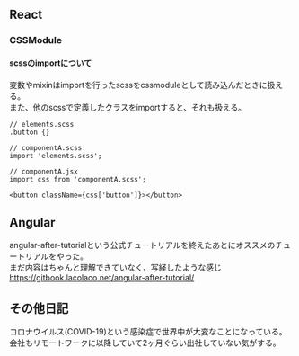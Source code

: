 ## React
### CSSModule
#### scssのimportについて
変数やmixinはimportを行ったscssをcssmoduleとして読み込んだときに扱える。  
また、他のscssで定義したクラスをimportすると、それも扱える。  
```
// elements.scss
.button {}

// componentA.scss
import 'elements.scss';

// componentA.jsx
import css from 'componentA.scss';

<button className={css['button']}></button>
```

## Angular
angular-after-tutorialという公式チュートリアルを終えたあとにオススメのチュートリアルをやった。  
まだ内容はちゃんと理解できていなく、写経したような感じ  
https://gitbook.lacolaco.net/angular-after-tutorial/  

## その他日記
コロナウイルス(COVID-19)という感染症で世界中が大変なことになっている。  
会社もリモートワークに以降していて2ヶ月ぐらい出社していない気がする。  
